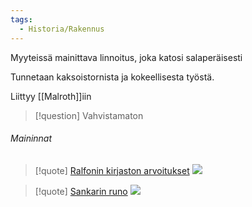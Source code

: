 ```yaml
---
tags:
  - Historia/Rakennus
---
```

Myyteissä mainittava linnoitus, joka katosi salaperäisesti

Tunnetaan kaksoistornista ja kokeellisesta työstä.

Liittyy [[Malroth]]iin

>[!question] Vahvistamaton 
>
###### Maininnat
>[!quote] [Ralfonin kirjaston arvoitukset](Ralfonin%20kirjaston%20arvoitukset.md)
>![](Ralfonin%20kirjaston%20arvoitukset.md#^f58a87)

>[!quote] [Sankarin runo](Sankarin%20runo.md)
>![](Sankarin%20runo.md#^9def7f)